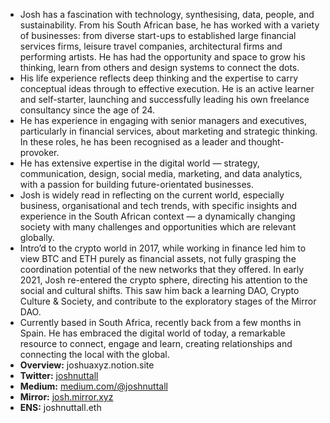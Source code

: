- Josh has a fascination with technology, synthesising, data, people, and sustainability. From his South African base, he has worked with a variety of businesses: from diverse start-ups to established large financial services firms, leisure travel companies, architectural firms and performing artists. He has had the opportunity and space to grow his thinking, learn from others and design systems to connect the dots.
- His life experience reflects deep thinking and the expertise to carry conceptual ideas through to effective execution. He is an active learner and self-starter, launching and successfully leading his own freelance consultancy since the age of 24.
- He has experience in engaging with senior managers and executives, particularly in financial services, about marketing and strategic thinking. In these roles, he has been recognised as a leader and thought-provoker.
- He has extensive expertise in the digital world — strategy, communication, design, social media, marketing, and data analytics, with a passion for building future-orientated businesses.
- Josh is widely read in reflecting on the current world, especially business, organisational and tech trends, with specific insights and experience in the South African context — a dynamically changing society with many challenges and opportunities which are relevant globally.
- Intro’d to the crypto world in 2017, while working in finance led him to view BTC and ETH purely as financial assets, not fully grasping the coordination potential of the new networks that they offered. In early 2021, Josh re-entered the crypto sphere, directing his attention to the social and cultural shifts. This saw him back a learning DAO, Crypto Culture & Society, and contribute to the exploratory stages of the Mirror DAO.
- Currently based in South Africa, recently back from a few months in  Spain. He has embraced the digital world of today, a remarkable resource to connect, engage and learn, creating relationships and connecting the local with the global.
- **Overview:** joshuaxyz.notion.site 
- **Twitter:** [joshnuttall](https://twitter.com/JoshNuttall)
- **Medium:** [medium.com/@joshnuttall](https://medium.com/@joshnuttall)
- **Mirror:** [josh.mirror.xyz](https://josh.mirror.xyz/)
- **ENS:** joshnuttall.eth
